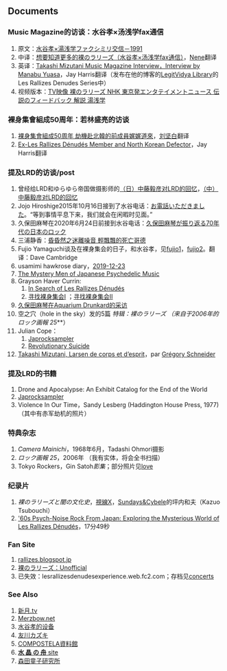 ## Documents

### Music Magazine的访谈：水谷孝×汤浅学fax通信
1. 原文：[水谷孝×湯浅学ファクシミリ交信－1991](https://chimidoro.exblog.jp/10827476/)
2. 中译：[想要知道更多的裸のラリーズ（水谷孝×汤浅学fax通信）](https://mp.weixin.qq.com/s/OKTOBSgpq2jHqBxEsx0-kQ)，[Nene](https://ningkko.wordpress.com/)翻译
3. 英译：[Takashi Mizutani Music Magazine Interview，Interview by Manabu Yuasa](http://legitvidya.com/archive/tl/mizu.html)，Jay Harris翻译（发布在他的博客的[LegitVidya Library](http://legitvidya.com/archive/archive.html)的Les Rallizes Denudes Series中）
4. 视频版本：[TV映像 裸のラリーズ NHK 東京発エンタテイメントニュース 伝説のフィードバック 解説 湯浅学](https://youtu.be/0kVlJwPZ1xk)

### 裸身集會組成50周年：若林盛亮的访谈
1. [裸身集會組成50周年 劫機赴北韓的前成員娓娓道來](./docu/50.html)，[刘坚白](https://twitter.com/k_p_liu_)翻译
2. [Ex-Les Rallizes Dénudés Member and North Korean Defector](http://legitvidya.com/archive/tl/waka2.html)，Jay Harris翻译

### 提及LRD的访谈/post
1. 曾经给LRD和ゆらゆら帝国做摄影师的[（日）中藤毅彦对LRD的回忆](./docu/takehiko-nakafuji.html)，[（中）中藤毅彦对LRD的回忆](./docu/cn-takehiko-nakafuji.html)
2. Jojo Hiroshige2015年10月16日接到了水谷电话：[お電話いただきました](http://www.diamondblog.jp/official/noise/2015/10/page/14/)。“等到事情平息下来，我们就会在闲暇时见面。”
3. 久保田麻琴在2020年6月24日前接到水谷电话：[久保田麻琴が振り返る70年代の日本のロック](https://mikiki.tokyo.jp/articles/-/25410)
4. 三浦静香：[昏昏然之迷離噪音 輕飄飄的死亡哥德](https://jerrylovesamuel.pixnet.net/blog/post/158334374)
5. Fujio Yamaguchi谈及在裸身集会的日子，和水谷孝，见[fujio1](./down/fujio1.jpg)，[fujio2](./down/fujio2.jpg)。翻译：Dave Cambridge
6. usamimi hawkrose diary，[2019-12-23](https://hawkrose.hatenablog.com/archive/2019/12/23)
7. [The Mystery Men of Japanese Psychedelic Music](https://www.furious.com/perfect/lesrallizesdenudes.html)
8. Grayson Haver Currin: 
	1. [In Search of Les Rallizes Dénudés](https://daily.redbullmusicacademy.com/2014/12/les-rallizes-denudes-feature/)
	2. [寻找裸身集会I](https://freeformsuite.guru/2020/08/in-search-of-les-rallizes-denudes-01/) ；[寻找裸身集会II](https://freeformsuite.guru/2020/08/in-search-of-les-rallizes-denudes-02/)
9. [久保田麻琴在Aquarium Drunkard的采访](https://freeformsuite.guru/2020/12/makoto-kubota-the-aquarium-drunkard-interview/)
10. 空之穴（hole in the sky）发的5篇 *特辑：裸のラリーズ *（来自于2006年的***ロック画報 25***）
11. Julian Cope：
	1. [Japrocksampler](http://jrs.paullee.ru)
	2. [Revolutionary Suicide](https://www.uncut.co.uk/reviews/julian-cope-revolutionary-suicide-1430/)
12. [Takashi Mizutani, Larsen de corps et d’esprit](https://www.liberation.fr/musique/2019/08/05/takashi-mizutani-larsen-de-corps-et-d-esprit_1743833/)，par [Grégory Schneider](https://www.liberation.fr/auteur/gregory-schneider/)

### 提及LRD的书籍
1. Drone and Apocalypse: An Exhibit Catalog for the End of the World
2. [Japrocksampler](http://jrs.paullee.ru)
3. Violence In Our Time，Sandy Lesberg (Haddington House Press, 1977)（其中有赤军劫机的照片）

### 特典杂志
1. *Camera Mainichi*，1968年6月，Tadashi Ohmori摄影
2. *ロック画報 25*，2006年 （我有实体，将会全书扫描）
3. Tokyo Rockers，Gin Satoh*影集*；部分照片见[love](./love.html)

### 纪录片
1. *裸のラリーズと闇の文化史*，[視線X](https://www.youtube.com/channel/UCVHftSiFD0xkrXI8HsEiLpw)，[Sundays&Cybele](https://sundayscybele.bandcamp.com/)的坪内和夫（Kazuo Tsubouchi）
2. ['60s Psych-Noise Rock From Japan: Exploring the Mysterious World of Les Rallizes Dénudés](https://youtu.be/BDpVnsH9y8c)，17分49秒

### Fan Site
1. [rallizes.blogspot.jp](http://127.0.0.1:5501/content/kaos/rallizes.blogspot.jp)
2. [裸のラリーズ：Unofficial](https://web.archive.org/web/20110524185227/http://www.yk.rim.or.jp/~ubud/rallizes.html)
3. 已失效：lesrallizesdenudesexperience.web.fc2.com；存档见[concerts](./concerts.html)

### See Also
1. [新月.tv](http://shingetsu.tv)
2. [Merzbow.net](http://merzbow.net)
3. [水谷孝的设备](https://equipboard.com/pros/takashi-mizutani)
4. [友川カズキ](https://kazukitomakawa.blogspot.com)
5. [COMPOSTELA資料館](http://www.linkclub.or.jp/~sekizima/compo/compo.htm)
6. [**水 晶 の 舟** site](http://www.suishounofune.jp)
7. [森田童子研究所](http://www.gogorocket.jp/doji/h/)


